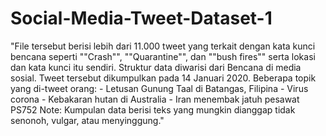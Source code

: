 # Social-Media-Tweet-Dataset-1
"File tersebut berisi lebih dari 11.000 tweet yang terkait dengan kata kunci bencana seperti ""Crash"", ""Quarantine"", dan ""bush fires"" serta lokasi dan kata kunci itu sendiri. Struktur data diwarisi dari Bencana di media sosial. Tweet tersebut dikumpulkan pada 14 Januari 2020. Beberapa topik yang di-tweet orang: - Letusan Gunung Taal di Batangas, Filipina - Virus corona - Kebakaran hutan di Australia - Iran menembak jatuh pesawat PS752 Note: Kumpulan data berisi teks yang mungkin dianggap tidak senonoh, vulgar, atau menyinggung."
